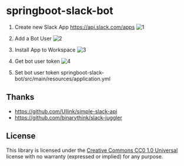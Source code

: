 
# springboot-slack-bot

1. Create new Slack App
https://api.slack.com/apps
![1](https://user-images.githubusercontent.com/7627752/47762123-a2723e00-dcfe-11e8-8842-2de0ac1884cf.PNG)

2. Add a Bot User
![2](https://user-images.githubusercontent.com/7627752/47762157-c6ce1a80-dcfe-11e8-913b-31f444535a8e.PNG)

3. Install App to Workspace
![3](https://user-images.githubusercontent.com/7627752/47762213-0e54a680-dcff-11e8-96c1-82a08d952bed.PNG)

4. Get bot user token
![4](https://user-images.githubusercontent.com/7627752/47762368-c6824f00-dcff-11e8-93a0-9288dd754c48.PNG)

5. Set bot user token
springboot-slack-bot/src/main/resources/application.yml


## Thanks
* https://github.com/Ullink/simple-slack-api
* https://github.com/binarythink/slack-juggler


## License

This library is licensed under the [Creative Commons CC0 1.0 Universal](http://creativecommons.org/publicdomain/zero/1.0/) license with no warranty (expressed or implied) for any purpose.

